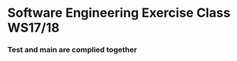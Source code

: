 Software Engineering Exercise Class WS17/18
==============================================

### Test and main are complied together

